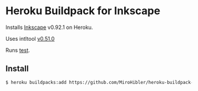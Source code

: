 # Heroku Buildpack for Inkscape

Installs [Inkscape](https://inkscape.org) v0.92.1 on Heroku.

Uses intltool [v0.51.0](https://launchpad.net/intltool)

Runs [test](https://github.com/duhast/heroku-inkscape-test).

## Install

```sh
$ heroku buildpacks:add https://github.com/MiroHibler/heroku-buildpack-inkscape.git [--index X] [--app APP_NAME]
```
